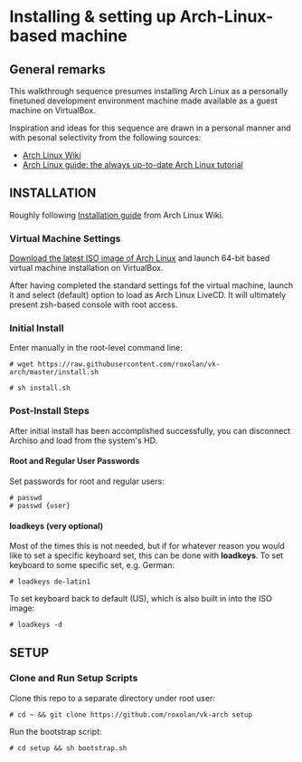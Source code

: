 # Installing & setting up Arch-Linux-based machine

## General remarks

This walkthrough sequence presumes installing Arch Linux as a personally finetuned development environment machine made available as a guest machine on VirtualBox.

Inspiration and ideas for this sequence are drawn in a personal manner and with pesonal selectivity from the following sources:
* [Arch Linux Wiki](https://www.archlinux.org/)
* [Arch Linux guide: the always up-to-date Arch Linux tutorial](https://gist.github.com/danifr/e666009ee3cce57af951d872cb6eec4f#file-arch_linux_guide-md)


## INSTALLATION

Roughly following [Installation guide](https://wiki.archlinux.org/index.php/Installation_guide) from Arch Linux Wiki.

### Virtual Machine Settings

[Download the latest ISO image of Arch Linux](https://www.archlinux.org/download/) and launch 64-bit based virtual machine installation on VirtualBox.

After having completed the standard settings fof the virtual machine, launch it and select (default) option to load as Arch Linux LiveCD. It will ultimately present zsh-based console with root access.

### Initial Install

Enter manually in the root-level command line:
```
# wget https://raw.githubusercontent.com/roxolan/vk-arch/master/install.sh

# sh install.sh
```

### Post-Install Steps

After initial install has been accomplished successfully, you can disconnect Archiso and load from the system's HD. 

#### Root and Regular User Passwords

Set passwords for root and regular users:
```
# passwd
# passwd {user}
```

#### loadkeys (very optional)

Most of the times this is not needed, but if for whatever reason you would like to set a specific keyboard set, this can be done with **loadkeys**. To set keyboard to some specific set, e.g. German:

`# loadkeys de-latin1`

To set keyboard back to default (US), which is also built in into the ISO image:

`# loadkeys -d`

## SETUP

### Clone and Run Setup Scripts

Clone this repo to a separate directory under root user:
```
# cd ~ && git clone https://github.com/roxolan/vk-arch setup
```

Run the bootstrap script:
```
# cd setup && sh bootstrap.sh
```

